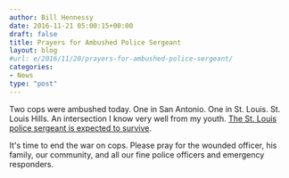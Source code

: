 ```yaml
---
author: Bill Hennessy
date: 2016-11-21 05:00:15+00:00
draft: false
title: Prayers for Ambushed Police Sergeant
layout: blog
#url: e/2016/11/20/prayers-for-ambushed-police-sergeant/
categories:
- News
type: "post"
---
```


Two cops were ambushed today. One in San Antonio. One in St. Louis. St. Louis Hills. An intersection I know very well from my youth. [The St. Louis police sergeant is expected to survive](https://www.stltoday.com/news/local/crime-and-courts/st-louis-police-officer-shot-in-the-face/article_e119c0eb-d2a1-5fd0-9600-cc252d77fed1.html). 

It's time to end the war on cops. Please pray for the wounded officer, his family, our community, and all our fine police officers and emergency responders.

